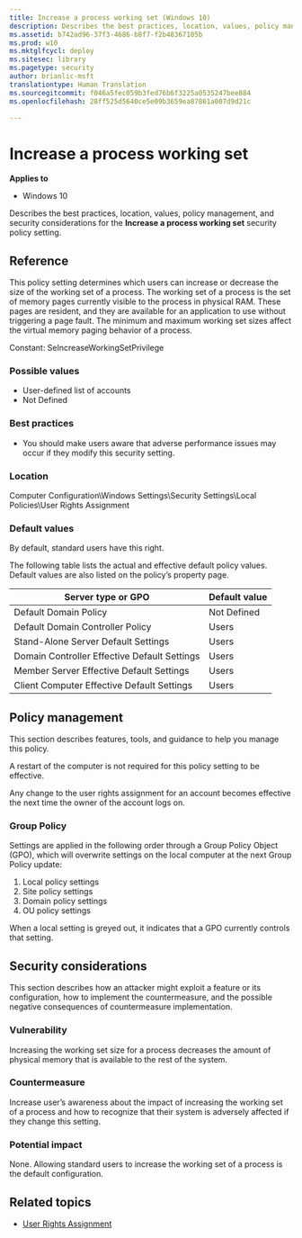 ```yaml
---
title: Increase a process working set (Windows 10)
description: Describes the best practices, location, values, policy management, and security considerations for the Increase a process working set security policy setting.
ms.assetid: b742ad96-37f3-4686-b8f7-f2b48367105b
ms.prod: w10
ms.mktglfcycl: deploy
ms.sitesec: library
ms.pagetype: security
author: brianlic-msft
translationtype: Human Translation
ms.sourcegitcommit: f046a5fec059b3fed76b6f3225a0535247bee884
ms.openlocfilehash: 28ff525d5640ce5e09b3659ea87861a007d9d21c

---
```


# Increase a process working set

**Applies to**
-   Windows 10

Describes the best practices, location, values, policy management, and security considerations for the **Increase a process working set** security policy setting.

## Reference

This policy setting determines which users can increase or decrease the size of the working set of a process. The working set of a process is the set of memory pages currently visible to the process in physical RAM. These pages are resident, and they are available for an application to use without triggering a page fault. The minimum and maximum working set sizes affect the virtual memory paging behavior of a process.

Constant: SeIncreaseWorkingSetPrivilege

### Possible values

-   User-defined list of accounts
-   Not Defined

### Best practices

-   You should make users aware that adverse performance issues may occur if they modify this security setting.

### Location

Computer Configuration\\Windows Settings\\Security Settings\\Local Policies\\User Rights Assignment

### Default values

By default, standard users have this right.

The following table lists the actual and effective default policy values. Default values are also listed on the policy’s property page.

| Server type or GPO | Default value |
| - | - |
| Default Domain Policy| Not Defined|
| Default Domain Controller Policy | Users|
| Stand-Alone Server Default Settings| Users| 
| Domain Controller Effective Default Settings| Users| 
| Member Server Effective Default Settings | Users| 
| Client Computer Effective Default Settings | Users| 
 
## Policy management

This section describes features, tools, and guidance to help you manage this policy.

A restart of the computer is not required for this policy setting to be effective.

Any change to the user rights assignment for an account becomes effective the next time the owner of the account logs on.

### Group Policy

Settings are applied in the following order through a Group Policy Object (GPO), which will overwrite settings on the local computer at the next Group Policy update:

1.  Local policy settings
2.  Site policy settings
3.  Domain policy settings
4.  OU policy settings

When a local setting is greyed out, it indicates that a GPO currently controls that setting.

## Security considerations

This section describes how an attacker might exploit a feature or its configuration, how to implement the countermeasure, and the possible negative consequences of countermeasure implementation.

### Vulnerability

Increasing the working set size for a process decreases the amount of physical memory that is available to the rest of the system.

### Countermeasure

Increase user’s awareness about the impact of increasing the working set of a process and how to recognize that their system is adversely affected if they change this setting.

### Potential impact
None. Allowing standard users to increase the working set of a process is the default configuration.
## Related topics

- [User Rights Assignment](user-rights-assignment.md)



<!--HONumber=Jun16_HO4-->


